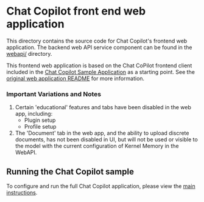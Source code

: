 # Chat Copilot front end web application

This directory contains the source code for Chat Copilot's frontend web application. The backend web API service component can be found in the [webapi/](../webapi/) directory.

This frontend web application is based on the Chat CoPilot frontend client included in the [Chat Copilot Sample Application](https://github.com/microsoft/chat-copilot) as a starting point. See the [original web application README](https://github.com/microsoft/chat-copilot/tree/main/webapp) for more information. 

### Important Variations and Notes

1. Certain 'educational' features and tabs have been disabled in the web app, including:
    * Plugin setup
    * Profile setup
2. The 'Document' tab in the web app, and the ability to upload discrete documents, has not been disabled in UI, but will not be used or visible to the model with the current configuration of Kernel Memory in the WebAPI.

## Running the Chat Copilot sample
To configure and run the full Chat Copilot application, please view the [main instructions](../README.md#instructions).